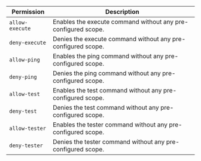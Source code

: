 | Permission | Description |
|------|-----|
|`allow-execute`|Enables the execute command without any pre-configured scope.|
|`deny-execute`|Denies the execute command without any pre-configured scope.|
|`allow-ping`|Enables the ping command without any pre-configured scope.|
|`deny-ping`|Denies the ping command without any pre-configured scope.|
|`allow-test`|Enables the test command without any pre-configured scope.|
|`deny-test`|Denies the test command without any pre-configured scope.|
|`allow-tester`|Enables the tester command without any pre-configured scope.|
|`deny-tester`|Denies the tester command without any pre-configured scope.|
